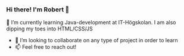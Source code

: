 ### Hi there! I'm Robert 👋

🌱 I’m currently learning Java-development at IT-Högskolan. I am also dipping my toes into HTML/CSS/JS
- 👯 I’m looking to collaborate on any type of project in order to learn
- 📫 Feel free to reach out!
